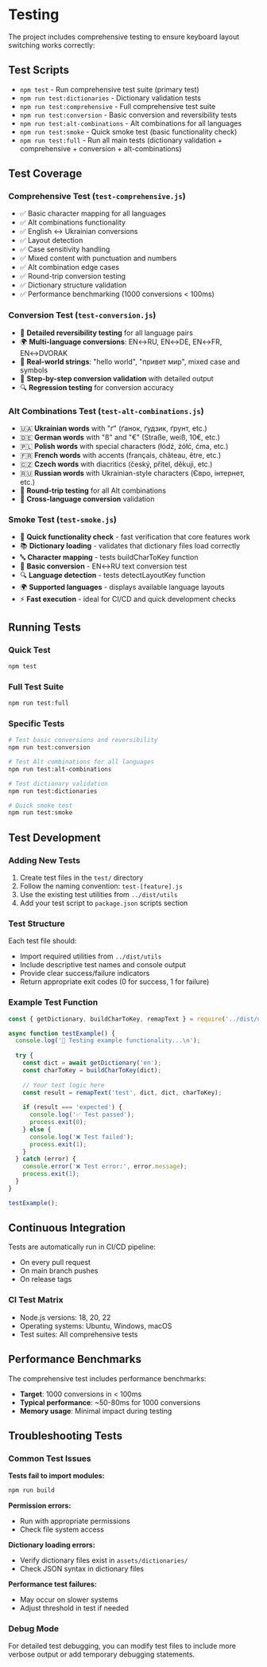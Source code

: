 # Testing

The project includes comprehensive testing to ensure keyboard layout switching works correctly:

## Test Scripts

- `npm test` - Run comprehensive test suite (primary test)
- `npm run test:dictionaries` - Dictionary validation tests
- `npm run test:comprehensive` - Full comprehensive test suite
- `npm run test:conversion` - Basic conversion and reversibility tests
- `npm run test:alt-combinations` - Alt combinations for all languages
- `npm run test:smoke` - Quick smoke test (basic functionality check)
- `npm run test:full` - Run all main tests (dictionary validation + comprehensive + conversion + alt-combinations)

## Test Coverage

### Comprehensive Test (`test-comprehensive.js`)
- ✅ Basic character mapping for all languages
- ✅ Alt combinations functionality
- ✅ English ↔ Ukrainian conversions
- ✅ Layout detection
- ✅ Case sensitivity handling
- ✅ Mixed content with punctuation and numbers
- ✅ Alt combination edge cases
- ✅ Round-trip conversion testing
- ✅ Dictionary structure validation
- ✅ Performance benchmarking (1000 conversions < 100ms)

### Conversion Test (`test-conversion.js`)
- 🔄 **Detailed reversibility testing** for all language pairs
- 🌍 **Multi-language conversions**: EN↔RU, EN↔DE, EN↔FR, EN↔DVORAK
- 📝 **Real-world strings**: "hello world", "привет мир", mixed case and symbols
- 🎯 **Step-by-step conversion validation** with detailed output
- 🔍 **Regression testing** for conversion accuracy

### Alt Combinations Test (`test-alt-combinations.js`)
- 🇺🇦 **Ukrainian words** with "ґ" (ґанок, ґудзик, ґрунт, etc.)
- 🇩🇪 **German words** with "ß" and "€" (Straße, weiß, 10€, etc.)
- 🇵🇱 **Polish words** with special characters (łódź, żółć, ćma, etc.)
- 🇫🇷 **French words** with accents (français, château, être, etc.)
- 🇨🇿 **Czech words** with diacritics (český, přítel, děkuji, etc.)
- 🇷🇺 **Russian words** with Ukrainian-style characters (Євро, інтернет, etc.)
- 🔄 **Round-trip testing** for all Alt combinations
- 🎯 **Cross-language conversion** validation

### Smoke Test (`test-smoke.js`)
- 🚀 **Quick functionality check** - fast verification that core features work
- 📚 **Dictionary loading** - validates that dictionary files load correctly
- 🔤 **Character mapping** - tests buildCharToKey function
- 🔄 **Basic conversion** - EN↔RU text conversion test
- 🔍 **Language detection** - tests detectLayoutKey function
- 🌍 **Supported languages** - displays available language layouts
- ⚡ **Fast execution** - ideal for CI/CD and quick development checks

## Running Tests

### Quick Test
```bash
npm test
```

### Full Test Suite
```bash
npm run test:full
```

### Specific Tests
```bash
# Test basic conversions and reversibility
npm run test:conversion

# Test Alt combinations for all languages
npm run test:alt-combinations

# Test dictionary validation
npm run test:dictionaries

# Quick smoke test
npm run test:smoke
```

## Test Development

### Adding New Tests

1. Create test files in the `test/` directory
2. Follow the naming convention: `test-[feature].js`
3. Use the existing test utilities from `../dist/utils`
4. Add your test script to `package.json` scripts section

### Test Structure

Each test file should:
- Import required utilities from `../dist/utils`
- Include descriptive test names and console output
- Provide clear success/failure indicators
- Return appropriate exit codes (0 for success, 1 for failure)

### Example Test Function
```javascript
const { getDictionary, buildCharToKey, remapText } = require('../dist/utils');

async function testExample() {
  console.log('🧪 Testing example functionality...\n');
  
  try {
    const dict = await getDictionary('en');
    const charToKey = buildCharToKey(dict);
    
    // Your test logic here
    const result = remapText('test', dict, dict, charToKey);
    
    if (result === 'expected') {
      console.log('✅ Test passed');
      process.exit(0);
    } else {
      console.log('❌ Test failed');
      process.exit(1);
    }
  } catch (error) {
    console.error('❌ Test error:', error.message);
    process.exit(1);
  }
}

testExample();
```

## Continuous Integration

Tests are automatically run in CI/CD pipeline:
- On every pull request
- On main branch pushes
- On release tags

### CI Test Matrix
- Node.js versions: 18, 20, 22
- Operating systems: Ubuntu, Windows, macOS
- Test suites: All comprehensive tests

## Performance Benchmarks

The comprehensive test includes performance benchmarks:
- **Target**: 1000 conversions in < 100ms
- **Typical performance**: ~50-80ms for 1000 conversions
- **Memory usage**: Minimal impact during testing

## Troubleshooting Tests

### Common Test Issues

**Tests fail to import modules:**
```bash
npm run build
```

**Permission errors:**
- Run with appropriate permissions
- Check file system access

**Dictionary loading errors:**
- Verify dictionary files exist in `assets/dictionaries/`
- Check JSON syntax in dictionary files

**Performance test failures:**
- May occur on slower systems
- Adjust threshold in test if needed

### Debug Mode

For detailed test debugging, you can modify test files to include more verbose output or add temporary debugging statements.
